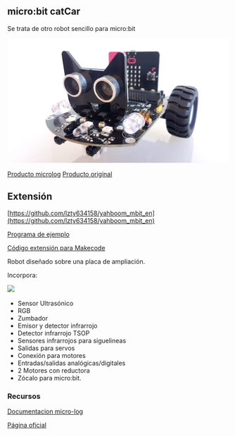## micro:bit catCar 

Se trata de otro robot sencillo para micro:bit

![coche microbit](./images/microbit-car.jpg)

[Producto microlog](https://www.micro-log.com/microbit/3283-coche-microbit.html) [Producto original](https://category.yahboom.net/products/bitbot)


## Extensión

[https://github.com/lzty634158/yahboom_mbit_en](https://github.com/lzty634158/yahboom_mbit_en)

[Programa de ejemplo](http://www.micro-log.com/librerias.hex) 

[Código extensión para Makecode](https://github.com/lzty634158/yahboom_mbit_en)


Robot diseñado sobre una placa de ampliación.

Incorpora:

![](https://cdn.shopify.com/s/files/1/0066/9686/1780/files/microbit_1_1024x1024.jpg?v=1553152274)

* Sensor Ultrasónico
* RGB
* Zumbador
* Emisor y detector infrarrojo
* Detector infrarrojo TSOP
* Sensores infrarrojos para siguelineas
* Salidas para servos
* Conexión para motores
* Entradas/salidas analógicas/digitales
* 2 Motores con reductora
* Zócalo para micro:bit.


### Recursos

[Documentacion micro-log](https://microbit.micro-log.com/coche-microbit/)

[Página oficial](http://www.dagurobot.com/MB002)

